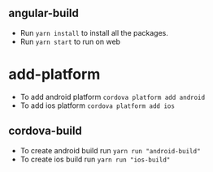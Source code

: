## angular-build
- Run `yarn install` to install all the packages.
- Run `yarn start` to run on web

# add-platform
- To add android platform `cordova platform add android`
- To add ios platform `cordova platform add ios`

## cordova-build
- To create android build run `yarn run "android-build"`
- To create ios build run `yarn run "ios-build"`

